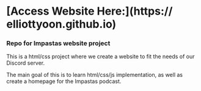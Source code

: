 # [Access Website Here:](https:// elliottyoon.github.io)
### Repo for Impastas website project

<p>This is a html/css project where we create a website to fit the needs of our Discord server.</p>

<p>The main goal of this is to learn html/css/js implementation, as well as create a homepage for the Impastas podcast.</p>
